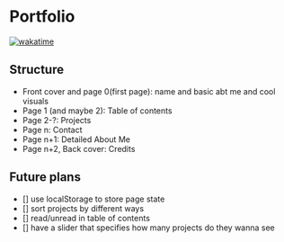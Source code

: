 # Portfolio
[![wakatime](https://wakatime.com/badge/user/33addb7e-f5e6-470b-a55b-0a8babc62ebb/project/2dbcfef3-1f94-4df4-be46-0faf895cbc24.svg)](https://wakatime.com/badge/user/33addb7e-f5e6-470b-a55b-0a8babc62ebb/project/2dbcfef3-1f94-4df4-be46-0faf895cbc24)
## Structure

- Front cover and page 0(first page): name and basic abt me and cool visuals
- Page 1 (and maybe 2): Table of contents
- Page 2-?: Projects
- Page n: Contact
- Page n+1: Detailed About Me
- Page n+2, Back cover: Credits

## Future plans

- [] use localStorage to store page state
- [] sort projects by different ways
- [] read/unread in table of contents
- [] have a slider that specifies how many projects do they wanna see

